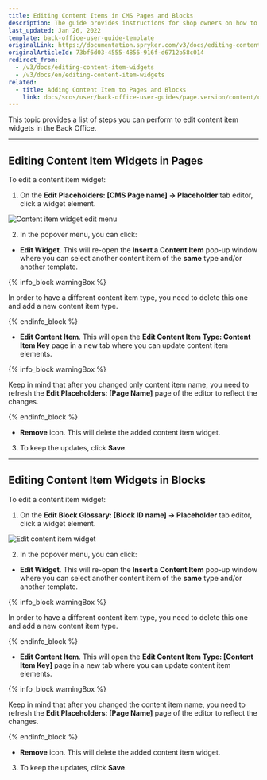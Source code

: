 ```yaml
---
title: Editing Content Items in CMS Pages and Blocks
description: The guide provides instructions for shop owners on how to update content item widgets in pages and blocks from the Back Office.
last_updated: Jan 26, 2022
template: back-office-user-guide-template
originalLink: https://documentation.spryker.com/v3/docs/editing-content-item-widgets
originalArticleId: 73bf6d03-4555-4856-916f-d6712b58c014
redirect_from:
  - /v3/docs/editing-content-item-widgets
  - /v3/docs/en/editing-content-item-widgets
related:
  - title: Adding Content Item to Pages and Blocks
    link: docs/scos/user/back-office-user-guides/page.version/content/content-items/adding-content-items-to-cms-pages-and-blocks.html
---
```


This topic provides a list of steps you can perform to edit content item widgets in the Back Office.
***

## Editing Content Item Widgets in Pages

To edit a content item widget:

1. On the **Edit Placeholders: [CMS Page name] -> Placeholder** tab editor, click a widget element.

  ![Content item widget edit menu](https://spryker.s3.eu-central-1.amazonaws.com/docs/User+Guides/Back+Office+User+Guides/Content+Management+System/Content+Item+Widgets/Editing+Content+Item+Widgets/content-item-widget-menu.png)

2. In the popover menu, you can click:
  * **Edit Widget**. This will re-open the **Insert a Content Item** pop-up window where you can select another content item of the **same** type and/or another template.
  
  {% info_block warningBox %}

  In order to have a different content item type, you need to delete this one and add a new content item type.

  {% endinfo_block %}

  * **Edit Content Item**. This will open the **Edit Content Item Type: Content Item Key** page in a new tab where you can update content item elements.

  {% info_block warningBox %}

  Keep in mind that after you changed only content item name, you need to refresh the **Edit Placeholders: [Page Name]** page of the editor to reflect the changes.

  {% endinfo_block %}

  * **Remove** icon. This will delete the added content item widget.
3.  To keep the updates, click **Save**.

***

## Editing Content Item Widgets in Blocks

To edit a content item widget:

1. On the **Edit Block Glossary: [Block ID name] -> Placeholder** tab editor, click a widget element.

![Edit content item widget](https://spryker.s3.eu-central-1.amazonaws.com/docs/User+Guides/Back+Office+User+Guides/Content+Management+System/Content+Item+Widgets/Editing+Content+Item+Widgets/content-item-widget-menu-block.png)

2. In the popover menu, you can click:
  * **Edit Widget**. This will re-open the **Insert a Content Item** pop-up window where you can select another content item of the **same** type and/or another template.

  {% info_block warningBox %}

  In order to have a different content item type, you need to delete this one and add a new content item type.

  {% endinfo_block %}

  * **Edit Content Item**. This will open the **Edit Content Item Type: [Content Item Key]** page in a new tab where you can update content item elements.

  {% info_block warningBox %}

  Keep in mind that after you changed the content item name, you need to refresh the **Edit Placeholders: [Page Name]** page of the editor to reflect the changes.
  
  {% endinfo_block %}

  * **Remove** icon. This will delete the added content item widget.
3.  To keep the updates, click **Save**.
